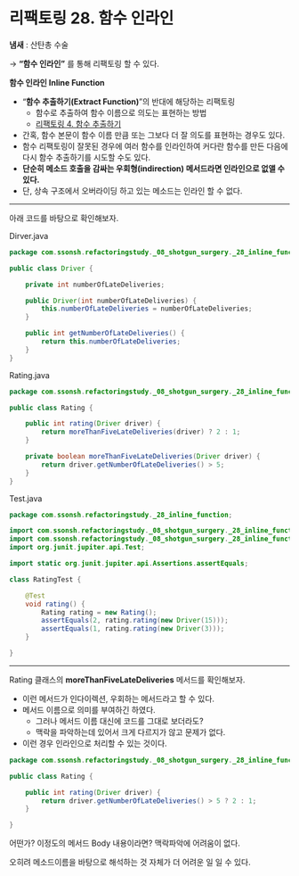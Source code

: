 # 리팩토링 28. 함수 인라인

**냄새** : 산탄총 수술

→ **“함수 인라인”** 를 통해 리팩토링 할 수 있다.

**함수 인라인 Inline Function**

- “**함수 추출하기(Extract Function)**”의 반대에 해당하는 리팩토링
    - 함수로 추출하여 함수 이름으로 의도는 표현하는 방법
    - [리팩토링 4. 함수 추출하기](https://www.notion.so/4-42dc95cdb4744117805ca807fa4db63e)
- 간혹, 함수 본문이 함수 이름 만큼 또는 그보다 더 잘 의도를 표현하는 경우도 있다.
- 함수 리팩토링이 잘못된 경우에 여러 함수를 인라인하여 커다란 함수를 만든 다음에 다시 함수 추출하기를 시도할 수도 있다.
- **단순히 메소드 호출을 감싸는 우회형(indirection) 메서드라면 인라인으로 없앨 수 있다.**
- 단, 상속 구조에서 오버라이딩 하고 있는 메소드는 인라인 할 수 없다.

---

아래 코드를 바탕으로 확인해보자.

Dirver.java

```java
package com.ssonsh.refactoringstudy._08_shotgun_surgery._28_inline_function;

public class Driver {

    private int numberOfLateDeliveries;

    public Driver(int numberOfLateDeliveries) {
        this.numberOfLateDeliveries = numberOfLateDeliveries;
    }

    public int getNumberOfLateDeliveries() {
        return this.numberOfLateDeliveries;
    }
}
```

Rating.java

```java
package com.ssonsh.refactoringstudy._08_shotgun_surgery._28_inline_function;

public class Rating {

    public int rating(Driver driver) {
        return moreThanFiveLateDeliveries(driver) ? 2 : 1;
    }

    private boolean moreThanFiveLateDeliveries(Driver driver) {
        return driver.getNumberOfLateDeliveries() > 5;
    }
}
```

Test.java

```java
package com.ssonsh.refactoringstudy._28_inline_function;

import com.ssonsh.refactoringstudy._08_shotgun_surgery._28_inline_function.Driver;
import com.ssonsh.refactoringstudy._08_shotgun_surgery._28_inline_function.Rating;
import org.junit.jupiter.api.Test;

import static org.junit.jupiter.api.Assertions.assertEquals;

class RatingTest {

    @Test
    void rating() {
        Rating rating = new Rating();
        assertEquals(2, rating.rating(new Driver(15)));
        assertEquals(1, rating.rating(new Driver(3)));
    }

}
```

---

Rating 클래스의 **moreThanFiveLateDeliveries** 메서드를 확인해보자.

- 이런 메서드가 인다이렉션, 우회하는 메서드라고 할 수 있다.
- 메서드 이름으로 의미를 부여하긴 하였다.
    - 그러나 메서드 이름 대신에 코드를 그대로 보더라도?
    - 맥락을 파악하는데 있어서 크게 다르지가 않고 문제가 없다.
- 이런 경우 인라인으로 처리할 수 있는 것이다.

```java
package com.ssonsh.refactoringstudy._08_shotgun_surgery._28_inline_function;

public class Rating {

    public int rating(Driver driver) {
        return driver.getNumberOfLateDeliveries() > 5 ? 2 : 1;
    }

}
```

어떤가? 이정도의 메서드 Body 내용이라면? 맥락파악에 어려움이 없다.

오히려 메소드이름을 바탕으로 해석하는 것 자체가 더 어려운 일 일 수 있다.
